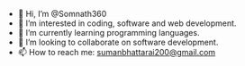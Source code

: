 - 👋 Hi, I’m @Somnath360
- 👀 I’m interested in coding, software and web development.
- 🌱 I’m currently learning programming languages.
- 💞️ I’m looking to collaborate on software development.
- 📫 How to reach me:
                      sumanbhattarai200@gmail.com


<!---
Somnath360/Somnath360 is a ✨ special ✨ repository because its `README.md` (this file) appears on your GitHub profile.
You can click the Preview link to take a look at your changes.
--->
